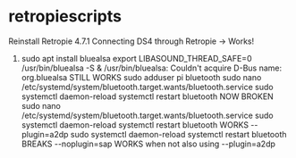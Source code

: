 # retropiescripts

Reinstall Retropie 4.7.1
Connecting DS4 through Retropie -> Works!

1. sudo apt install bluealsa
export LIBASOUND_THREAD_SAFE=0
/usr/bin/bluealsa -S &
/usr/bin/bluealsa: Couldn't acquire D-Bus name: org.bluealsa
STILL WORKS
sudo adduser pi bluetooth
sudo nano /etc/systemd/system/bluetooth.target.wants/bluetooth.service
sudo systemctl daemon-reload
systemctl restart bluetooth
NOW BROKEN
sudo nano /etc/systemd/system/bluetooth.target.wants/bluetooth.service
sudo systemctl daemon-reload
systemctl restart bluetooth
WORKS
--plugin=a2dp
sudo systemctl daemon-reload
systemctl restart bluetooth
BREAKS
--noplugin=sap 
WORKS when not also using --plugin=a2dp
